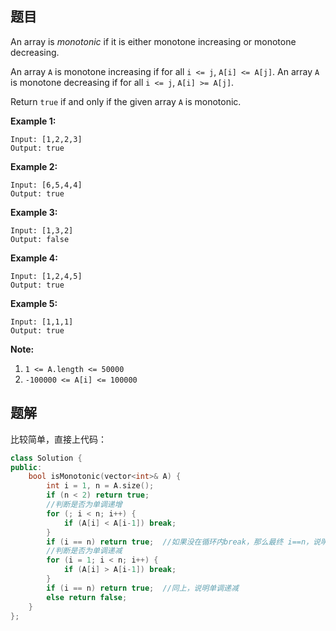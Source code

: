 ## 题目

An array is *monotonic* if it is either monotone increasing or monotone decreasing.

An array `A` is monotone increasing if for all `i <= j`, `A[i] <= A[j]`.  An array `A` is monotone decreasing if for all `i <= j`, `A[i] >= A[j]`.

Return `true` if and only if the given array `A` is monotonic.

 

**Example 1:**

```
Input: [1,2,2,3]
Output: true
```

**Example 2:**

```
Input: [6,5,4,4]
Output: true
```

**Example 3:**

```
Input: [1,3,2]
Output: false
```

**Example 4:**

```
Input: [1,2,4,5]
Output: true
```

**Example 5:**

```
Input: [1,1,1]
Output: true
```

 

**Note:**

1. `1 <= A.length <= 50000`
2. `-100000 <= A[i] <= 100000`



## 题解

比较简单，直接上代码：

```c++
class Solution {
public:
    bool isMonotonic(vector<int>& A) {
        int i = 1, n = A.size();
        if (n < 2) return true;
        //判断是否为单调递增
        for (; i < n; i++) {
            if (A[i] < A[i-1]) break;
        }
        if (i == n) return true;  //如果没在循环内break，那么最终 i==n，说明单调递增
        //判断是否为单调递减
        for (i = 1; i < n; i++) {
            if (A[i] > A[i-1]) break;
        }
        if (i == n) return true;  //同上，说明单调递减
        else return false;
    }
};
```
